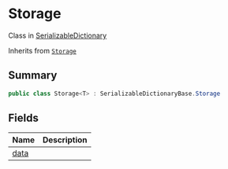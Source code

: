 # Storage

Class in [SerializableDictionary](/docs/api/csharp/yarn.unity.serializabledictionary-1.md)

Inherits from [`Storage`](/docs/api/csharp/yarn.unity.serializabledictionarybase.storage.md)

## Summary



```csharp
public class Storage<T> : SerializableDictionaryBase.Storage
```

## Fields

|Name|Description|
|:---|:---|
|[data](/docs/api/csharp/yarn.unity.serializabledictionary.storage.data.md)||

